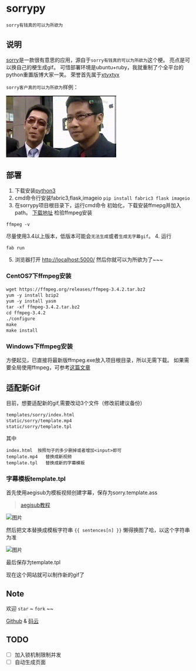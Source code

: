 # sorrypy

`sorry有钱真的可以为所欲为`

## 说明

[sorry](https://github.com/xtyxtyx/sorry)是一款很有意思的应用，源自于`sorry有钱真的可以为所欲为`这个梗。
亮点是可以换自己的梗生成gif。
可惜部署环境是ubuntu+ruby，我就重制了个全平台的python重置版博大家一笑。
荣誉首先属于[xtyxtyx](https://github.com/xtyxtyx/)

`sorry客户真的可以为所欲为`样例：

![](static/cache/sorry-703a480ff26b72c4b2d2cc195b765f35.gif)

## 部署
1. 下载安装[python3](https://www.python.org/downloads/)
2. cmd命令行安装fabric3,flask,imageio
`
pip install fabric3 flask imageio
`
3. 在sorrypy项目根目录下，运行cmd命令
初始化，下载安装ffmepg并加入path。
[下载地址](http://ffmpeg.org/download.html)
检验ffmpeg安装
```
ffmpeg -v
```
尽量使用3.4以上版本，低版本可能会`无法生成`或者`生成无字幕gif`。
4. 运行
```
fab run
```
5. 浏览器打开
[http://localhost:5000/](http://localhost:5000/)
然后你就可以为所欲为了~~~

### CentOS7下ffmpeg安装
```
wget https://ffmpeg.org/releases/ffmpeg-3.4.2.tar.bz2
yum -y install bzip2
yum -y install yasm
tar -xf ffmpeg-3.4.2.tar.bz2
cd ffmpeg-3.4.2
./configure
make
make install

```
### Windows下ffmpeg安装
方便起见，已直接将最新版ffmpeg.exe放入项目根目录，所以无需下载。
如果需要全局使用ffmpeg，可参考[这篇文章](https://blog.csdn.net/yy3097/article/details/51063950)

## 适配新Gif
目前，想要适配新的gif,需要改动3个文件（修改前建议备份）
```
templates/sorry/index.html
static/sorry/template.mp4
static/sorry/template.tpl
```
其中
```
index.html  按照句子的多少删掉或者增加<input>即可
template.mp4   替换成新视频
template.tpl   替换成新的字幕模板
```

### 字幕模板template.tpl
首先使用aegisub为模板视频创建字幕，保存为sorry.template.ass

>[aegisub教程](https://tieba.baidu.com/p/1360405931)

![图片](https://dn-coding-net-production-pp.qbox.me/56a213df-9ff7-41e0-9b6c-96b1f0fe2cb6.png)

然后把文本替换成模板字符串 ```{{ sentences[n] }}``` 懒得换图了哈，以这个字符串为准

![图片](https://dn-coding-net-production-pp.qbox.me/6b07bc65-c3d7-4251-aad2-bd7b05af9102.png)

最后保存为template.tpl

现在这个网站就可以制作新的gif了

## Note
欢迎 `star` ~ `fork` ~~

[Github](https://github.com/East196/sorrypy) & [码云](https://gitee.com/east196/sorrypy)



## TODO
- [ ] 加入锁机制限制并发
- [ ] 自动生成页面
